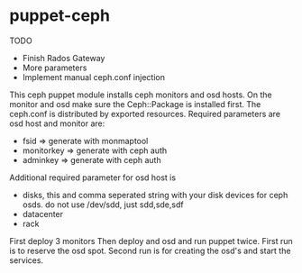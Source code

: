 puppet-ceph
===========

 TODO
* Finish Rados Gateway
* More parameters
* Implement manual ceph.conf injection

This ceph puppet module installs ceph monitors and osd hosts. 
On the monitor and osd make sure the Ceph::Package is installed first.
The ceph.conf is distributed by exported resources. 
Required parameters are osd host and monitor are:
* fsid => generate with monmaptool
* monitorkey => generate with ceph auth
* adminkey   => generate with ceph auth

Additional required parameter for osd host is
* disks, this and comma seperated string with your disk devices for ceph osds.
  do not use /dev/sdd, just sdd,sde,sdf
* datacenter
* rack

First deploy 3 monitors 
Then deploy and osd and run puppet twice. First run is to reserve the osd spot.
Second run is for creating the osd's and start the services. 
